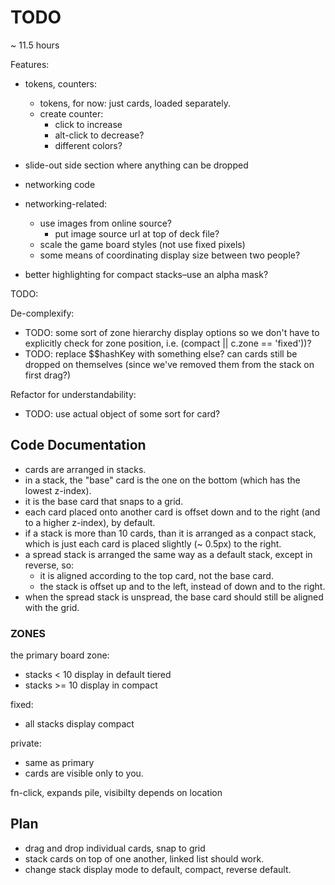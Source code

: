 # TODO

~ 11.5 hours

Features:

- tokens, counters:
  - tokens, for now: just cards, loaded separately.
  - create counter:
    - click to increase
    - alt-click to decrease?
    - different colors?
- slide-out side section where anything can be dropped

- networking code
- networking-related:
  - use images from online source?
    - put image source url at top of deck file?
  - scale the game board styles (not use fixed pixels)
  - some means of coordinating display size between two people?
  
- better highlighting for compact stacks–use an alpha mask?

TODO:


De-complexify:

- TODO: some sort of zone hierarchy display options so we don't have to explicitly check for zone position, i.e. (compact || c.zone == 'fixed'))?
- TODO: replace $$hashKey with something else? can cards still be dropped on themselves (since we've removed them from the stack on first drag?)

Refactor for understandability:

- TODO: use actual object of some sort for card?



## Code Documentation

- cards are arranged in stacks. 
- in a stack, the "base" card is the one on the bottom (which has the lowest z-index).
- it is the base card that snaps to a grid.
- each card placed onto another card is offset down and to the right (and to a higher z-index), by default.
- if a stack is more than 10 cards, than it is arranged as a conpact stack, which is just each card is placed slightly (~ 0.5px) to the right.
- a spread stack is arranged the same way as a default stack, except in reverse, so:
  - it is aligned according to the top card, not the base card.
  - the stack is offset up and to the left, instead of down and to the right.
- when the spread stack is unspread, the base card should still be aligned with the grid.


### ZONES

the primary board zone:
- stacks < 10 display in default tiered
- stacks >= 10 display in compact

fixed:
- all stacks display compact

private:
- same as primary
- cards are visible only to you.

fn-click, expands pile, visibilty depends on location
  

## Plan

- drag and drop individual cards, snap to grid
- stack cards on top of one another, linked list should work.
- change stack display mode to default, compact, reverse default.



